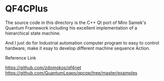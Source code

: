 # QF4CPlus

The source code in this directory is the C++ Qt port of Miro Samek's Quantum Framework including his excellent implementation of a hierarchical state machine. 

And I just do for Industrial automation computer program to easy to control hardware, make it esay to develop different machine sequence Action.

Reference Link

https://github.com/zdomokos/qf4net
https://github.com/QuantumLeaps/qpcpp/tree/master/examples
